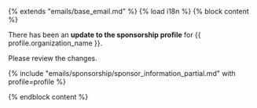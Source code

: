 {% extends "emails/base_email.md" %}
{% load i18n %}
{% block content %}

There has been an **update to the sponsorship profile** for {{ profile.organization_name }}.

Please review the changes.

{% include "emails/sponsorship/sponsor_information_partial.md" with profile=profile %}

{% endblock content %}